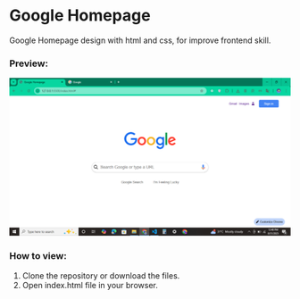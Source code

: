 # Google Homepage
Google Homepage design with html and css, for improve frontend skill.

### Preview:
![screenshot](./images/Screenshot_1.png)

### How to view:
1. Clone the repository or download the files.
2. Open index.html file in your browser.
